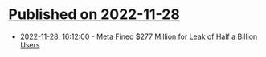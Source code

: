 # [Published on 2022-11-28](index.md)

* [2022-11-28, 16:12:00](https://yro.slashdot.org/story/22/11/28/1612248/meta-fined-277-million-for-leak-of-half-a-billion-users?utm_source=rss1.0mainlinkanon&utm_medium=feed) - [Meta Fined $277 Million for Leak of Half a Billion Users](https://yro.slashdot.org/story/22/11/28/1612248/meta-fined-277-million-for-leak-of-half-a-billion-users?utm_source=rss1.0mainlinkanon&utm_medium=feed)
